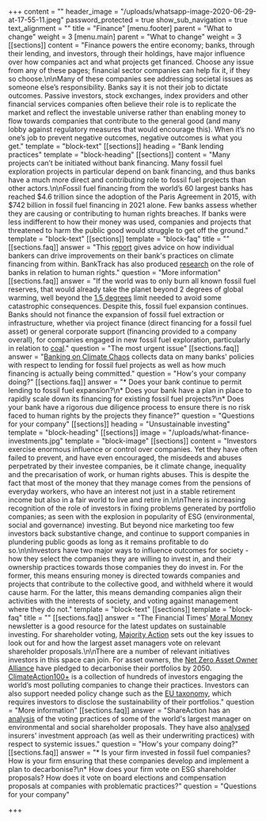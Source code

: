 +++
content = ""
header_image = "/uploads/whatsapp-image-2020-06-29-at-17-55-11.jpeg"
password_protected = true
show_sub_navigation = true
text_alignment = ""
title = "Finance"
[menu.footer]
parent = "What to change"
weight = 3
[menu.main]
parent = "What to change"
weight = 3
[[sections]]
content = "Finance powers the entire economy; banks, through their lending, and investors, through their holdings, have major influence over how companies act and what projects get financed. Choose any issue from any of these pages; financial sector companies can help fix it, if they so choose.\n\nMany of these companies see addressing societal issues as someone else’s responsibility. Banks say it is not their job to dictate outcomes. Passive investors, stock exchanges, index providers and other financial services companies often believe their role is to replicate the market and reflect the investable universe rather than enabling money to flow towards companies that contribute to the general good (and many lobby against regulatory measures that would encourage this). When it’s no one’s job to prevent negative outcomes, negative outcomes is what you get."
template = "block-text"
[[sections]]
heading = "Bank lending practices"
template = "block-heading"
[[sections]]
content = "Many projects can’t be initiated without bank financing. Many fossil fuel exploration projects in particular depend on bank financing, and thus banks have a much more direct and contributing role to fossil fuel projects than other actors.\n\nFossil fuel financing from the world’s 60 largest banks has reached $4.6 trillion since the adoption of the Paris Agreement in 2015, with $742 billion in fossil fuel financing in 2021 alone. Few banks assess whether they are causing or contributing to human rights breaches. If banks were less indifferent to how their money was used, companies and projects that threatened to harm the public good would struggle to get off the ground."
template = "block-text"
[[sections]]
template = "block-faq"
title = ""
[[sections.faq]]
answer = "This [report](https://www.climatesafelending.org/climate-intrapreneurs-report) gives advice on how individual bankers can drive improvements on their bank's practices on climate financing from within. BankTrack has also produced [research](https://www.banktrack.org/campaign/banks_and_human_rights) on the role of banks in relation to human rights."
question = "More information"
[[sections.faq]]
answer = "If the world was to only burn all known fossil fuel reserves, that would already take the planet beyond 2 degrees of global warming, well beyond the [1.5 degrees](https://www.ipcc.ch/sr15/) limit needed to avoid some catastrophic consequences. Despite this, fossil fuel expansion continues. Banks should not finance the expansion of fossil fuel extraction or infrastructure, whether via project finance (direct financing for a fossil fuel asset) or general corporate support (financing provided to a company overall), for companies engaged in new fossil fuel exploration, particularly in relation to [coal](https://coalpolicytool.org/)."
question = "The most urgent issue"
[[sections.faq]]
answer = "[Banking on Climate Chaos](https://www.bankingonclimatechaos.org/) collects data on many banks' policies with respect to lending for fossil fuel projects as well as how much financing is actually being committed."
question = "How's your company doing?"
[[sections.faq]]
answer = "* Does your bank continue to permit lending to fossil fuel expansion?\n* Does your bank have a plan in place to rapidly scale down its financing for existing fossil fuel projects?\n* Does your bank have a rigorous due diligence process to ensure there is no risk faced to human rights by the projects they finance?"
question = "Questions for your company"
[[sections]]
heading = "Unsustainable investing"
template = "block-heading"
[[sections]]
image = "/uploads/what-finance-investments.jpg"
template = "block-image"
[[sections]]
content = "Investors exercise enormous influence or control over companies. Yet they have often failed to prevent, and have even encouraged, the misdeeds and abuses perpetrated by their investee companies, be it climate change, inequality and the precarisation of work, or human rights abuses. This is despite the fact that most of the money that they manage comes from the pensions of everyday workers, who have an interest not just in a stable retirement income but also in a fair world to live and retire in.\n\nThere is increasing recognition of the role of investors in fixing problems generated by portfolio companies; as seen with the explosion in popularity of ESG (environmental, social and governance) investing. But beyond nice marketing too few investors back substantive change, and continue to support companies in plundering public goods as long as it remains profitable to do so.\n\nInvestors have two major ways to influence outcomes for society - how they select the companies they are willing to invest in, and their ownership practices towards those companies they do invest in. For the former, this means ensuring money is directed towards companies and projects that contribute to the collective good, and withheld where it would cause harm. For the latter, this means demanding companies align their activities with the interests of society, and voting against management where they do not."
template = "block-text"
[[sections]]
template = "block-faq"
title = ""
[[sections.faq]]
answer = "The Financial Times’ [Moral Money](https://www.ft.com/moral-money) newsletter is a good resource for the latest updates on sustainable investing. For shareholder voting, [Majority Action](https://www.majorityaction.us/) sets out the key issues to look out for and how the largest asset managers vote on relevant shareholder proposals.\n\nThere are a number of relevant initiatives investors in this space can join. For asset owners, the [Net Zero Asset Owner Alliance](https://www.unepfi.org/net-zero-alliance/) have pledged to decarbonise their portfolios by 2050. [ClimateAction100+](http://www.climateaction100.org/) is a collection of hundreds of investors engaging the world’s most polluting companies to change their practices. Investors can also support needed policy change such as the [EU taxonomy](https://ec.europa.eu/info/business-economy-euro/banking-and-finance/sustainable-finance/eu-taxonomy-sustainable-activities_en), which requires investors to disclose the sustainability of their portfolios."
question = "More information"
[[sections.faq]]
answer = "ShareAction has an [analysis](https://shareaction.org/reports/voting-matters-2021-are-asset-managers-using-their-proxy-votes-for-action-on-environmental-and-social-issues) of the voting practices of some of the world's largest manager on environmental and social shareholder proposals. They have also [analysed](https://shareaction.org/reports/insuring-disaster-a-ranking) insurers' investment approach (as well as their underwriting practices) with respect to systemic issues."
question = "How's your company doing?"
[[sections.faq]]
answer = "* Is your firm invested in fossil fuel companies? How is your firm ensuring that these companies develop and implement a plan to decarbonise?\n* How does your firm vote on ESG shareholder proposals? How does it vote on board elections and compensation proposals at companies with problematic practices?"
question = "Questions for your company"

+++
